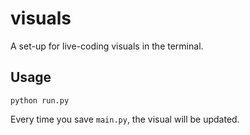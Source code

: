 # visuals

A set-up for live-coding visuals in the terminal.

## Usage

`python run.py`

Every time you save `main.py`, the visual will be updated.
